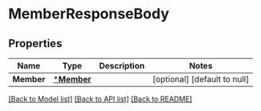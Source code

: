 # MemberResponseBody

## Properties
Name | Type | Description | Notes
------------ | ------------- | ------------- | -------------
**Member** | [***Member**](Member.md) |  | [optional] [default to null]

[[Back to Model list]](../README.md#documentation-for-models) [[Back to API list]](../README.md#documentation-for-api-endpoints) [[Back to README]](../README.md)


